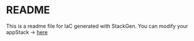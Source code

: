 # README
This is a readme file for IaC generated with StackGen.
You can modify your appStack -> [here](http://main.dev.stackgen.com/appstacks/ff872889-cbca-4265-b9a8-d14c59994897)
